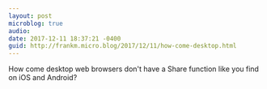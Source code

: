 ```yaml
---
layout: post
microblog: true
audio: 
date: 2017-12-11 18:37:21 -0400
guid: http://frankm.micro.blog/2017/12/11/how-come-desktop.html
---
```

How come desktop web browsers don't have a Share function like you find on iOS and Android?
